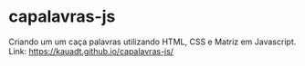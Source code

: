 # capalavras-js
Criando um um caça palavras utilizando HTML, CSS e Matriz em Javascript.
<br>
Link: https://kauadt.github.io/capalavras-js/
